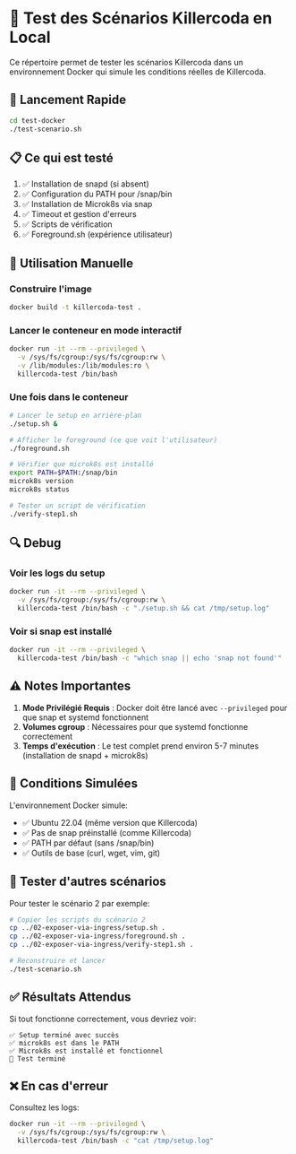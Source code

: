 # 🧪 Test des Scénarios Killercoda en Local

Ce répertoire permet de tester les scénarios Killercoda dans un environnement Docker qui simule les conditions réelles de Killercoda.

## 🚀 Lancement Rapide

```bash
cd test-docker
./test-scenario.sh
```

## 📋 Ce qui est testé

1. ✅ Installation de snapd (si absent)
2. ✅ Configuration du PATH pour /snap/bin
3. ✅ Installation de Microk8s via snap
4. ✅ Timeout et gestion d'erreurs
5. ✅ Scripts de vérification
6. ✅ Foreground.sh (expérience utilisateur)

## 🐳 Utilisation Manuelle

### Construire l'image

```bash
docker build -t killercoda-test .
```

### Lancer le conteneur en mode interactif

```bash
docker run -it --rm --privileged \
  -v /sys/fs/cgroup:/sys/fs/cgroup:rw \
  -v /lib/modules:/lib/modules:ro \
  killercoda-test /bin/bash
```

### Une fois dans le conteneur

```bash
# Lancer le setup en arrière-plan
./setup.sh &

# Afficher le foreground (ce que voit l'utilisateur)
./foreground.sh

# Vérifier que microk8s est installé
export PATH=$PATH:/snap/bin
microk8s version
microk8s status

# Tester un script de vérification
./verify-step1.sh
```

## 🔍 Debug

### Voir les logs du setup

```bash
docker run -it --rm --privileged \
  -v /sys/fs/cgroup:/sys/fs/cgroup:rw \
  killercoda-test /bin/bash -c "./setup.sh && cat /tmp/setup.log"
```

### Voir si snap est installé

```bash
docker run -it --rm --privileged \
  killercoda-test /bin/bash -c "which snap || echo 'snap not found'"
```

## ⚠️ Notes Importantes

1. **Mode Privilégié Requis** : Docker doit être lancé avec `--privileged` pour que snap et systemd fonctionnent
2. **Volumes cgroup** : Nécessaires pour que systemd fonctionne correctement
3. **Temps d'exécution** : Le test complet prend environ 5-7 minutes (installation de snapd + microk8s)

## 🎯 Conditions Simulées

L'environnement Docker simule:
- ✅ Ubuntu 22.04 (même version que Killercoda)
- ✅ Pas de snap préinstallé (comme Killercoda)
- ✅ PATH par défaut (sans /snap/bin)
- ✅ Outils de base (curl, wget, vim, git)

## 🔧 Tester d'autres scénarios

Pour tester le scénario 2 par exemple:

```bash
# Copier les scripts du scénario 2
cp ../02-exposer-via-ingress/setup.sh .
cp ../02-exposer-via-ingress/foreground.sh .
cp ../02-exposer-via-ingress/verify-step1.sh .

# Reconstruire et lancer
./test-scenario.sh
```

## ✅ Résultats Attendus

Si tout fonctionne correctement, vous devriez voir:

```
✅ Setup terminé avec succès
✅ microk8s est dans le PATH
✅ Microk8s est installé et fonctionnel
🎉 Test terminé
```

## ❌ En cas d'erreur

Consultez les logs:

```bash
docker run -it --rm --privileged \
  -v /sys/fs/cgroup:/sys/fs/cgroup:rw \
  killercoda-test /bin/bash -c "cat /tmp/setup.log"
```
